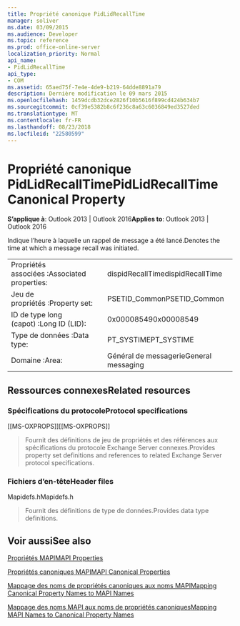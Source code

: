 ```yaml
---
title: Propriété canonique PidLidRecallTime
manager: soliver
ms.date: 03/09/2015
ms.audience: Developer
ms.topic: reference
ms.prod: office-online-server
localization_priority: Normal
api_name:
- PidLidRecallTime
api_type:
- COM
ms.assetid: 65aed75f-7e4e-4de9-b219-64dde8891a79
description: Dernière modification le 09 mars 2015
ms.openlocfilehash: 1459dcdb32dce2826f10b5616f899cd424b634b7
ms.sourcegitcommit: 0cf39e5382b8c6f236c8a63c6036849ed3527ded
ms.translationtype: MT
ms.contentlocale: fr-FR
ms.lasthandoff: 08/23/2018
ms.locfileid: "22580599"
---
```

# <a name="pidlidrecalltime-canonical-property"></a><span data-ttu-id="d6f2f-103">Propriété canonique PidLidRecallTime</span><span class="sxs-lookup"><span data-stu-id="d6f2f-103">PidLidRecallTime Canonical Property</span></span>

  
  
<span data-ttu-id="d6f2f-104">**S’applique à**: Outlook 2013 | Outlook 2016</span><span class="sxs-lookup"><span data-stu-id="d6f2f-104">**Applies to**: Outlook 2013 | Outlook 2016</span></span> 
  
<span data-ttu-id="d6f2f-105">Indique l’heure à laquelle un rappel de message a été lancé.</span><span class="sxs-lookup"><span data-stu-id="d6f2f-105">Denotes the time at which a message recall was initiated.</span></span>
  
|||
|:-----|:-----|
|<span data-ttu-id="d6f2f-106">Propriétés associées :</span><span class="sxs-lookup"><span data-stu-id="d6f2f-106">Associated properties:</span></span>  <br/> |<span data-ttu-id="d6f2f-107">dispidRecallTime</span><span class="sxs-lookup"><span data-stu-id="d6f2f-107">dispidRecallTime</span></span>  <br/> |
|<span data-ttu-id="d6f2f-108">Jeu de propriétés :</span><span class="sxs-lookup"><span data-stu-id="d6f2f-108">Property set:</span></span>  <br/> |<span data-ttu-id="d6f2f-109">PSETID_Common</span><span class="sxs-lookup"><span data-stu-id="d6f2f-109">PSETID_Common</span></span>  <br/> |
|<span data-ttu-id="d6f2f-110">ID de type long (capot) :</span><span class="sxs-lookup"><span data-stu-id="d6f2f-110">Long ID (LID):</span></span>  <br/> |<span data-ttu-id="d6f2f-111">0x00008549</span><span class="sxs-lookup"><span data-stu-id="d6f2f-111">0x00008549</span></span>  <br/> |
|<span data-ttu-id="d6f2f-112">Type de données :</span><span class="sxs-lookup"><span data-stu-id="d6f2f-112">Data type:</span></span>  <br/> |<span data-ttu-id="d6f2f-113">PT_SYSTIME</span><span class="sxs-lookup"><span data-stu-id="d6f2f-113">PT_SYSTIME</span></span>  <br/> |
|<span data-ttu-id="d6f2f-114">Domaine :</span><span class="sxs-lookup"><span data-stu-id="d6f2f-114">Area:</span></span>  <br/> |<span data-ttu-id="d6f2f-115">Général de messagerie</span><span class="sxs-lookup"><span data-stu-id="d6f2f-115">General messaging</span></span>  <br/> |
   
## <a name="related-resources"></a><span data-ttu-id="d6f2f-116">Ressources connexes</span><span class="sxs-lookup"><span data-stu-id="d6f2f-116">Related resources</span></span>

### <a name="protocol-specifications"></a><span data-ttu-id="d6f2f-117">Spécifications du protocole</span><span class="sxs-lookup"><span data-stu-id="d6f2f-117">Protocol specifications</span></span>

<span data-ttu-id="d6f2f-118">[[MS-OXPROPS]]</span><span class="sxs-lookup"><span data-stu-id="d6f2f-118">[[MS-OXPROPS]]</span></span> 
  
> <span data-ttu-id="d6f2f-119">Fournit des définitions de jeu de propriétés et des références aux spécifications du protocole Exchange Server connexes.</span><span class="sxs-lookup"><span data-stu-id="d6f2f-119">Provides property set definitions and references to related Exchange Server protocol specifications.</span></span>
    
### <a name="header-files"></a><span data-ttu-id="d6f2f-120">Fichiers d’en-tête</span><span class="sxs-lookup"><span data-stu-id="d6f2f-120">Header files</span></span>

<span data-ttu-id="d6f2f-121">Mapidefs.h</span><span class="sxs-lookup"><span data-stu-id="d6f2f-121">Mapidefs.h</span></span>
  
> <span data-ttu-id="d6f2f-122">Fournit des définitions de type de données.</span><span class="sxs-lookup"><span data-stu-id="d6f2f-122">Provides data type definitions.</span></span>
    
## <a name="see-also"></a><span data-ttu-id="d6f2f-123">Voir aussi</span><span class="sxs-lookup"><span data-stu-id="d6f2f-123">See also</span></span>



[<span data-ttu-id="d6f2f-124">Propriétés MAPI</span><span class="sxs-lookup"><span data-stu-id="d6f2f-124">MAPI Properties</span></span>](mapi-properties.md)
  
[<span data-ttu-id="d6f2f-125">Propriétés canoniques MAPI</span><span class="sxs-lookup"><span data-stu-id="d6f2f-125">MAPI Canonical Properties</span></span>](mapi-canonical-properties.md)
  
[<span data-ttu-id="d6f2f-126">Mappage des noms de propriétés canoniques aux noms MAPI</span><span class="sxs-lookup"><span data-stu-id="d6f2f-126">Mapping Canonical Property Names to MAPI Names</span></span>](mapping-canonical-property-names-to-mapi-names.md)
  
[<span data-ttu-id="d6f2f-127">Mappage des noms MAPI aux noms de propriétés canoniques</span><span class="sxs-lookup"><span data-stu-id="d6f2f-127">Mapping MAPI Names to Canonical Property Names</span></span>](mapping-mapi-names-to-canonical-property-names.md)

